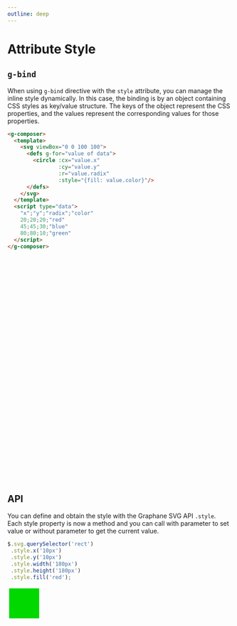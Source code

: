 ```yaml
---
outline: deep
---
```


# Attribute Style

## `g-bind`

When using `g-bind` directive with the `style` attribute, you can manage the inline style
dynamically. In this case, the binding is by an object containing CSS styles as key/value structure.
The keys of the object represent the CSS properties, and the values represent the corresponding
values for those properties.

```html {7}
<g-composer>
  <template>
    <svg viewBox="0 0 100 100">
      <defs g-for="value of data">
        <circle :cx="value.x"
                :cy="value.y"
                :r="value.radix"
                :style="{fill: value.color}"/>
      </defs>
    </svg>
  </template>
  <script type="data">
    "x";"y";"radix";"color"
    20;20;20;"red"
    45;45;30;"blue"
    80;80;10;"green"
  </script>
</g-composer>
```

<g-composer>
  <svg viewBox="0 0 100 100">
    <defs g-for="value of data">
      <circle g-bind:cx="value.x"
              g-bind:cy="value.y"
              g-bind:r="value.radix"
              g-bind:style="{fill: value.color}"/>
    </defs>
  </svg>
  <g-script type="data" src="../../../data/style.csv"></g-script>
</g-composer>

## API

You can define and obtain the style with the Graphane SVG API `.style`. Each style property is now
a method and you can call with parameter to set value or without parameter to get the current value.

```js
$.svg.querySelector('rect')
 .style.x('10px')
 .style.y('10px')
 .style.width('180px')
 .style.height('180px')
 .style.fill('red');
```

<svg viewBox="0,0,200,200" style="width: 75px; height:75px">
  <rect style="x: 10; y: 10; width: 180; height: 180; fill: #00D800"/>
</svg>